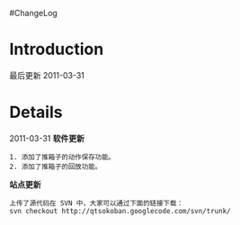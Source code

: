 #ChangeLog

# Introduction #
最后更新 2011-03-31


# Details #
2011-03-31
**软件更新**
```
1. 添加了推箱子的动作保存功能。
2. 添加了推箱子的回放功能。
```
**站点更新**
```
上传了源代码在 SVN 中，大家可以通过下面的链接下载：
svn checkout http://qtsokoban.googlecode.com/svn/trunk/
```